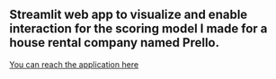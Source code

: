 ## Streamlit web app to visualize and enable interaction for the scoring model I made for a house rental company named Prello.
[You can reach the application here](https://second-home-finder.streamlit.app/)
